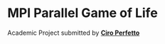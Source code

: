 # MPI Parallel Game of Life
Academic Project submitted by [**Ciro Perfetto**](https://github.com/ciroperf)
